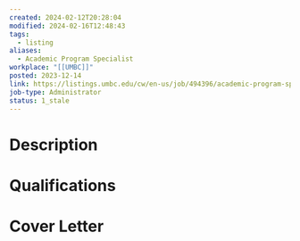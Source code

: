 ```yaml
---
created: 2024-02-12T20:28:04
modified: 2024-02-16T12:48:43
tags:
  - listing
aliases:
  - Academic Program Specialist
workplace: "[[UMBC]]"
posted: 2023-12-14
link: https://listings.umbc.edu/cw/en-us/job/494396/academic-program-specialist
job-type: Administrator
status: 1_stale
---
```

# Description

# Qualifications

# Cover Letter
